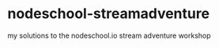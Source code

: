 nodeschool-streamadventure
==========================

my solutions to the nodeschool.io stream adventure workshop  
